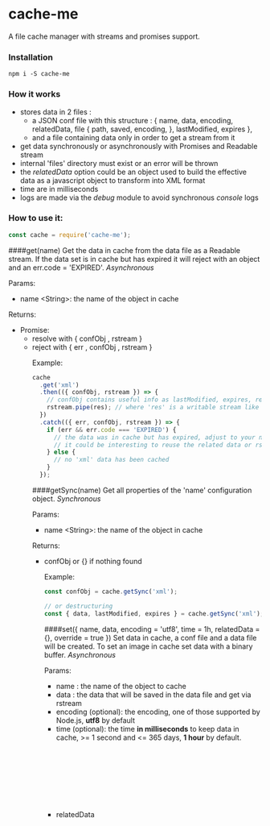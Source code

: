 # cache-me

A file cache manager with streams and promises support.

### Installation
`npm i -S cache-me`

### How it works
- stores data in 2 files :
  - a JSON conf file with this structure :
    {
      name,
      data,
      encoding,
      relatedData,
      file {
        path,
        saved,
        encoding,
      },
      lastModified,
      expires
    },
  - and a file containing data only in order to get a stream from it
- get data synchronously or asynchronously with Promises and Readable stream
- internal 'files' directory must exist or an error will be thrown
- the *relatedData* option could be an object used to build the effective data as a javascript object to transform into XML format
- time are in milliseconds
- logs are made via the *debug* module to avoid synchronous *console* logs

### How to use it:
```javascript
const cache = require('cache-me');
```

####get(name)
Get the data in cache from the data file as a Readable stream. If the data set is in cache but has expired it will reject with an object and an err.code = 'EXPIRED'. *Asynchronous*

Params:
  - name \<String\>: the name of the object in cache

Returns:
  - Promise:
    - resolve with { confObj <Object>, rstream <Readable Stream> }
    - reject with { err <Error>, confObj <Object>, rstream <Readable Stream> }

Example:
  ```javascript
  cache
    .get('xml')
    .then(({ confObj, rstream }) => {
      // confObj contains useful info as lastModified, expires, relatedData, ...
      rstream.pipe(res); // where 'res' is a writable stream like a HTTP response with proper XML headers
    })
    .catch(({ err, confObj, rstream }) => {
      if (err && err.code === 'EXPIRED') {
        // the data was in cache but has expired, adjust to your need
        // it could be interesting to reuse the related data or rstream
      } else {
        // no 'xml' data has been cached
      }
    });
  ```

####getSync(name)
Get all properties of the 'name' configuration object. *Synchronous*

Params:
  - name \<String\>: the name of the object in cache

Returns:
  - confObj <Object> or {} if nothing found

Example:
  ```javascript
  const confObj = cache.getSync('xml');

  // or destructuring
  const { data, lastModified, expires } = cache.getSync('xml');
  ```

####set({ name, data, encoding = 'utf8', time = 1h, relatedData = {}, override = true })
Set data in cache, a conf file and a data file will be created. To set an image in cache set data with a binary buffer. *Asynchronous*

Params:
  - name <String>: the name of the object to cache
  - data <Object>: the data that will be saved in the data file and get via rstream
  - encoding <String> (optional): the encoding, one of those supported by Node.js, **utf8** by default
  - time <Number> (optional): the time **in milliseconds** to keep data in cache, >= 1 second and <= 365 days, **1 hour** by default.
  - relatedData <Object> (optional): the related data that may have been used to construct data, **{}** by default.
  - override <Boolean> (optional): true to override a previous object in cache, false if not. Throw 'EEXIST' error code if *override* was set to *false*. **true** by default.

Returns:
  - Promise:
    - resolve with a confirmation message <String>
    - reject with an error <Error>

Example:
  ```javascript
  cache
    .set({
      name: 'xml',
      data: '<SnowReport><Mountain name="Mont-Blanc"><TrailsOpen>9</TrailsOpen></Mountain></SnowReport>',
      relatedData: {
        'Mont-Blanc': {
          TrailsOpen: 9,
        },
      },
    })
    .then(() => {
      // object successfully set in cache
      // ...
    })
    .catch((err) => {
      // an error occurred
      // if no override was allowed we could check if an object is already in cache
      // with this condition: if (err && err.code === 'EEXIST')
    });
  ```

####setParallel(object, callback)
Same as **cache.set** method but set data in cache in parallel. A conf file and a data file will be created with streams so it is not unsafe to make multiple call to setParallel or to wait until the object has successfully been cached. *Asynchronous*

Params:
  - object <Object>: the same object as in **cache.set** method

Returns:
  - callback(err, confObj) <Function>:
    - err <Error>: an error instance, streams return 'EEXIST' error code if override is set to false and the object with the same name is already in cache
    - confObj <Object>: the configuration object saved in cache

Example:
  ```javascript
  cache.setParallel({
    name: 'xml',
    data: '<SnowReport><Mountain name="Mont-Blanc"><TrailsOpen>9</TrailsOpen></Mountain></SnowReport>',
    relatedData: {
      'Mont-Blanc': {
        TrailsOpen: 9,
      },
    },
  });

  // continue other stuff with only logs if an error occurred

  // or
  cache.setParallel({
    name: 'xml',
    data: '<SnowReport><Mountain name="Mont-Blanc"><TrailsOpen>9</TrailsOpen></Mountain></SnowReport>',
    relatedData: {
      'Mont-Blanc': {
        TrailsOpen: 9,
      },
    },
  }, (err, confObj) => {
    // if override option was false and an object in cache has the same name
    if (err && err.code === 'EEXIST') {

    }

    // if override option was true (true by default)
    if (err) {
      // log error with your logger
    } else if (confObj) {
      // object has been saved
    }
  });
  ```

####hasSync(name)
Test if data are in cache or not, taking into account expires time. *Synchronous*

Params:
  - name <String>: the name of the object in cache

Returns:
  - <Boolean>: true if the object is in cache, false if not or has expired.

####reset(name)
Reset expire time by setting the new one running from now with the original cache time set. *Asynchronous*

Params:
  - name <String>: the name of the object in cache

Returns:
  - Promise:
    - resolve with a confirmation message <String>
    - reject with an error <Error>

Example:
  ```javascript
  cache
    .get('xml')
    .then(({ confObj, rstream }) => {
      // confObj contains useful info as lastModified, expires, relatedData, ...
      rstream.pipe(res); // where 'res' is a writable stream like a HTTP response with proper XML headers
    })
    .catch(({ err, confObj, rstream }) => {
      if (err && err.code === 'EXPIRED') {
        // reset the object so that it can be set again in cache for the original time (in these examples time is ommit so it equals 1 hour in milliseconds)
        cache
          .reset('xml')
          .then((msg) => {
            // ...
          })
          .catch(err => debug(err));
      } else {
        // no 'xml' data has been cached
      }
    });
  ```

####resetSync(name)
Reset expire time by setting the new one running from now with the original cache time set. *Synchronous*

Params:
  - name <String>: the name of the object in cache

Returns:
  - <Boolean>: true if reseted, false if not

####delete(name)
Definitely delete data in cache (data file and conf file). *Asynchronous*

Params:
  - name <String>: the name of the object in cache

Returns:
  - Promise:
    - resolve with a confirmation message <String>
    - reject with an error <Error> if one of the two files is not in cache

Example:
  ```javascript
  cache
    .delete('xml')
    .then((msg) => {
      // confObj file and data file has been successfully deleted from cache
    })
    .catch(err => debug(err));
  ```

####deleteSync(name)
Definitely delete data in cache (data file and conf file). *Synchronous*

Params:
  - name <String>: the name of the object in cache

Returns:
  - <Boolean>: true if deleted, false if not

####clear()
Definitely clear all data in cache (data files and conf files). *Asynchronous*

Params:
  - no params

Returns:
  - Promise:
    - resolve with a confirmation message <String>
    - reject with an error <Error>

Example:
  ```javascript
  cache
    .clear()
    .then((msg) => {
      // cache has been cleared
    })
    .catch(err => debug(err));
  ```

####clearSync()
Definitely clear all data in cache (data files and conf files). *Synchronous*

Params:
  - no params

Returns:
  - <Boolean>: true if cleared, false if not


## Licence

The MIT License (MIT) Copyright © 2016 Adrien Valcke

Permission is hereby granted, free of charge, to any person obtaining a copy of this software and associated documentation files (the "Software"), to deal in the Software without restriction, including without limitation the rights to use, copy, modify, merge, publish, distribute, sublicense, and/or sell copies of the Software, and to permit persons to whom the Software is furnished to do so, subject to the following conditions:

The above copyright notice and this permission notice shall be included in all copies or substantial portions of the Software.

THE SOFTWARE IS PROVIDED "AS IS", WITHOUT WARRANTY OF ANY KIND, EXPRESS OR IMPLIED, INCLUDING BUT NOT LIMITED TO THE WARRANTIES OF MERCHANTABILITY, FITNESS FOR A PARTICULAR PURPOSE AND NON INFRINGEMENT. IN NO EVENT SHALL THE AUTHORS OR COPYRIGHT HOLDERS BE LIABLE FOR ANY CLAIM, DAMAGES OR OTHER LIABILITY, WHETHER IN AN ACTION OF CONTRACT, TORT OR OTHERWISE, ARISING FROM, OUT OF OR IN CONNECTION WITH THE SOFTWARE OR THE USE OR OTHER DEALINGS IN THE SOFTWARE.
